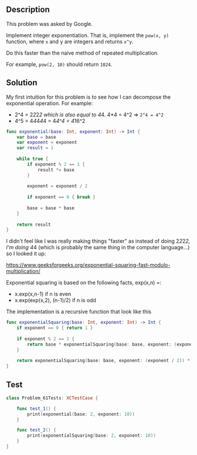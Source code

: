 ## Description

This problem was asked by Google.

Implement integer exponentiation. That is, implement the `pow(x, y)` function, where `x` and y are integers and returns `x^y`.

Do this faster than the naive method of repeated multiplication.

For example, `pow(2, 10)` should return `1024`.

## Solution

My first intuition for this problem is to see how I can decompose the exponential operation. For example:
 
- 2^4 = 2*2*2*2 which is also equal to 4*4. 4*4 = 4^2 => `2^4 = 4^2`
- 4^5 = 4*4*4*4*4 = 4*4^4 = 4*16^2

```swift
func exponential(base: Int, exponent: Int) -> Int {
    var base = base
    var exponent = exponent
    var result = 1
    
    while true {
        if exponent % 2 == 1 {
            result *= base
        }
        
        exponent = exponent / 2
        
        if exponent == 0 { break }
        
        base = base * base
    }
    
    return result
}
```

I didn't feel like I was really making things "faster" as instead of doing 2*2*2*2, I'm doing 4*4 (which is probably the same thing in the computer language...) so I looked it up:
 
https://www.geeksforgeeks.org/exponential-squaring-fast-modulo-multiplication/

Exponential squaring is based on the following facts, exp(x,n) =:

- x.exp(x,n-1) if n is even
- x.exp(exp(x,2), (n-1)/2) if n is odd

The implementation is a recursive function that look like this

```swift
func exponentialSquaring(base: Int, exponent: Int) -> Int {
    if exponent == 0 { return 1 }
    
    if exponent % 2 == 1 {
        return base * exponentialSquaring(base: base, exponent: (exponent - 1))
    }
    
    return exponentialSquaring(base: base, exponent: (exponent / 2)) * exponentialSquaring(base: base, exponent: (exponent / 2))
}
```

## Test

```swift
class Problem_61Tests: XCTestCase {

    func test_1() {
        print(exponential(base: 2, exponent: 10))
    }

    func test_2() {
        print(exponentialSquaring(base: 2, exponent: 10))
    }
}
```
